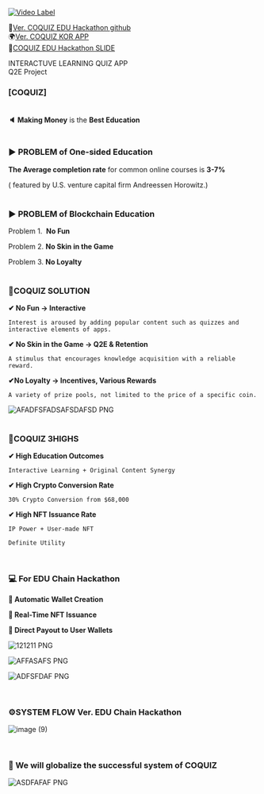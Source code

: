 [![Video Label](https://img.youtube.com/vi/8A494GmpGz8/maxresdefault.jpg)](https://youtube.com/watch?v=8A494GmpGz8)

🚀[Ver. COQUIZ EDU Hackathon github](https://www.coquiz.space/0_educhain/)<br>
🌍[Ver. COQUIZ KOR APP](https://www.coquiz.space/)<br>
🔎[COQUIZ EDU Hackathon SLIDE](https://drive.google.com/file/d/1uhNQUCDQgFoTIdOj47pT5h_Ryev1o04w/view?usp=drive_link)<br>


INTERACTUVE LEARNING QUIZ APP <br>
Q2E Project 

### **[COQUIZ]** <br><br>

**🔈 Making Money** is the **Best Education** <br><br>

### **▶ PROBLEM** of One-sided Education

**The Average completion rate** for common online courses is **3-7%**

( featured by U.S. venture capital firm Andreessen Horowitz.) <br><br>

### **▶ PROBLEM** of Blockchain Education

Problem 1.  **No Fun**

Problem 2. **No Skin in the Game**

Problem 3. **No Loyalty**   <br><br>

### **🎯COQUIZ SOLUTION**

**✔ No Fun → Interactive**

    Interest is aroused by adding popular content such as quizzes and interactive elements of apps.

**✔ No Skin in the Game → Q2E & Retention**

    A stimulus that encourages knowledge acquisition with a reliable reward.

**✔No Loyalty → Incentives, Various Rewards**

    A variety of prize pools, not limited to the price of a specific coin.

![AFADFSFADSAFSDAFSD PNG](https://github.com/user-attachments/assets/0ae0807a-8d59-4518-bb96-a4e18c8a5f43) <br><br>

### **🔰COQUIZ 3HIGHS**

**✔ High Education Outcomes**

    Interactive Learning + Original Content Synergy

**✔ High Crypto Conversion Rate**

    30% Crypto Conversion from $68,000

**✔ High NFT Issuance Rate**

    IP Power + User-made NFT

    Definite Utility
<br>

### **💻 For EDU Chain Hackathon**

**📍 Automatic Wallet Creation**

**📍 Real-Time NFT Issuance**

**📍 Direct Payout to User Wallets**

![121211 PNG](https://github.com/user-attachments/assets/fec0de38-f273-450d-af40-ff89ea225b54)


![AFFASAFS PNG](https://github.com/user-attachments/assets/19c1b041-5d75-43fb-8688-7fe1a6843dca)


![ADFSFDAF PNG](https://github.com/user-attachments/assets/f1babdb1-4280-4561-8838-c00bc215e103)

<br>

### ⚙SYSTEM FLOW Ver. **EDU Chain Hackathon**
![image (9)](https://github.com/user-attachments/assets/add00816-f89a-48b1-9760-ee509dbce2f8)

<br>

### 📌 We will globalize the successful system of COQUIZ
![ASDFAFAF PNG](https://github.com/user-attachments/assets/bb882ba9-ef8d-454f-b31c-8c6a3eee7e43)
